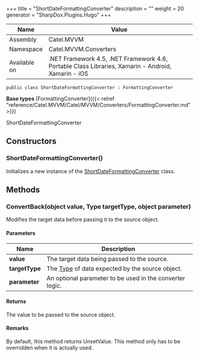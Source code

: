 

+++
title = "ShortDateFormattingConverter" 
description = ""
weight = 20
generator = "SharpDox.Plugins.Hugo"
+++

Name|Value
---|---
Assembly|Catel.MVVM
Namespace|Catel.MVVM.Converters
Available on|.NET Framework 4.5, .NET Framework 4.6, Portable Class Libraries, Xamarin - Android, Xamarin - iOS

```
public class ShortDateFormattingConverter : FormattingConverter
```

**Base types**
[FormattingConverter]({{< relref "reference/Catel.MVVM/Catel/MVVM/Converters/FormattingConverter.md" >}})

ShortDateFormattingConverter

## Constructors

### ShortDateFormattingConverter()

Initializes a new instance of the [ShortDateFormattingConverter](#) class.

## Methods

### ConvertBack(object value, Type targetType, object parameter)

Modifies the target data before passing it to the source object.

#### Parameters

Name|Description
---|---
**value**|The target data being passed to the source.
**targetType**|The [Type](#) of data expected by the source object.
**parameter**|An optional parameter to be used in the converter logic.

#### Returns

The value to be passed to the source object.

#### Remarks

By default, this method returns UnsetValue. This method only has to be overridden when it is actually used.

